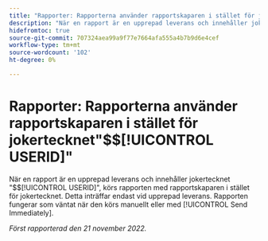 ```yaml
---
title: "Rapporter: Rapporterna använder rapportskaparen i stället för jokertecknet $$USERID"
description: "När en rapport är en upprepad leverans och innehåller jokertecknet $$USERID, körs rapporten med rapportskaparen i stället för jokertecknet. Detta inträffar endast vid upprepad leverans. Rapporten fungerar som förväntat när den körs manuellt eller med Skicka omedelbart."
hidefromtoc: true
source-git-commit: 707324aea99a9f77e7664afa555a4b7b9d6e4cef
workflow-type: tm+mt
source-wordcount: '102'
ht-degree: 0%

---
```



# Rapporter: Rapporterna använder rapportskaparen i stället för jokertecknet&quot;$$[!UICONTROL USERID]&quot;

När en rapport är en upprepad leverans och innehåller jokertecknet &quot;$$[!UICONTROL USERID]&quot;, körs rapporten med rapportskaparen i stället för jokertecknet. Detta inträffar endast vid upprepad leverans. Rapporten fungerar som väntat när den körs manuellt eller med [!UICONTROL Send Immediately].

_Först rapporterad den 21 november 2022._

